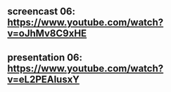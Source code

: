 ## screencast 06: https://www.youtube.com/watch?v=oJhMv8C9xHE
## presentation 06: https://www.youtube.com/watch?v=eL2PEAlusxY
